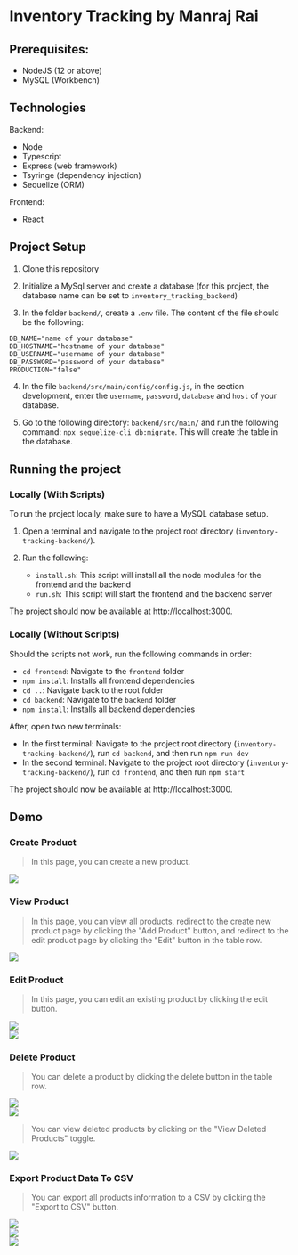 # Inventory Tracking by Manraj Rai

## Prerequisites:
- NodeJS (12 or above)
- MySQL (Workbench)

## Technologies
Backend:
- Node
- Typescript
- Express (web framework)
- Tsyringe (dependency injection)
- Sequelize (ORM)

Frontend:
 - React

## Project Setup
1. Clone this repository

2. Initialize a MySql server and create a database (for this project, the database name can be set to `inventory_tracking_backend`)

3. In the folder `backend/`, create a `.env` file. The content of the file should be the following:

```
DB_NAME="name of your database"
DB_HOSTNAME="hostname of your database"
DB_USERNAME="username of your database"
DB_PASSWORD="password of your database"
PRODUCTION="false"
```

4. In the file `backend/src/main/config/config.js`, in the section development, enter the `username`, `password`, `database` and `host` of your database.

5. Go to the following directory: `backend/src/main/` and run the following command: `npx sequelize-cli db:migrate`. This will create the table in the database.

## Running the project
### Locally (With Scripts)
To run the project locally, make sure to have a MySQL database setup.

1. Open a terminal and navigate to the project root directory (`inventory-tracking-backend/`).

2. Run the following:
    - `install.sh`: This script will install all the node modules for the frontend and the backend
    - `run.sh`: This script will start the frontend and the backend server
    
The project should now be available at http://localhost:3000.

### Locally (Without Scripts)
Should the scripts not work, run the following commands in order:
- `cd frontend`: Navigate to the `frontend` folder
- `npm install`: Installs all frontend dependencies
- `cd ..`: Navigate back to the root folder
- `cd backend`: Navigate to the `backend` folder
- `npm install`: Installs all backend dependencies

After, open two new terminals:
- In the first terminal: Navigate to the project root directory (`inventory-tracking-backend/`), run `cd backend`, and then run `npm run dev`
- In the second terminal: Navigate to the project root directory (`inventory-tracking-backend/`), run `cd frontend`, and then run `npm start`

The project should now be available at http://localhost:3000.

## Demo
### Create Product
> In this page, you can create a new product.

<img src="https://media.discordapp.net/attachments/484102130286854144/932677460720496640/Product_Creation.PNG">

### View Product
> In this page, you can view all products, redirect to the create new product page by clicking the "Add Product" button, and redirect to the edit product page by clicking the "Edit" button in the table row.

<img src="https://media.discordapp.net/attachments/484102130286854144/932677461035077632/View_Product.PNG?width=1401&height=700">

### Edit Product
> In this page, you can edit an existing product by clicking the edit button.

<img src="https://media.discordapp.net/attachments/484102130286854144/932677458770165790/Edit_product_1.PNG">

<br/>

<img src="https://media.discordapp.net/attachments/484102130286854144/932677459126657054/Edit_product_2.PNG">

### Delete Product
> You can delete a product by clicking the delete button in the table row.

<img src="https://media.discordapp.net/attachments/484102130286854144/932677459353153546/Delete_Product_1.PNG?width=1407&height=701">

<br/>

<img src="https://media.discordapp.net/attachments/484102130286854144/932677459629965313/Delete_Product_2.PNG?width=1416&height=701">

> You can view deleted products by clicking on the "View Deleted Products" toggle.

<img src="https://media.discordapp.net/attachments/484102130286854144/932677459822907503/Delete_Product_3.PNG?width=1416&height=701">

### Export Product Data To CSV
> You can export all products information to a CSV by clicking the "Export to CSV" button.

<img src="https://media.discordapp.net/attachments/484102130286854144/932677460028436490/Export_to_CSV_1.PNG?width=1386&height=700">

<br/>

<img src="https://media.discordapp.net/attachments/484102130286854144/932677460221390879/Export_to_CSV_2.PNG?width=1335&height=700">

<br/>

<img src="https://media.discordapp.net/attachments/484102130286854144/932677460494000158/Export_to_CSV_3.PNG">
